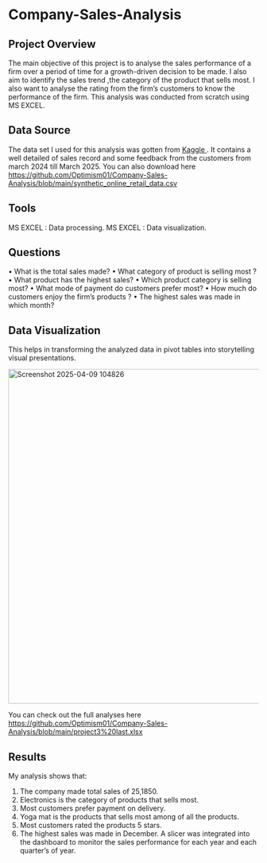 # Company-Sales-Analysis
## Project Overview
The main objective of this project is to analyse the sales performance of a firm over a period of time for a growth-driven decision to be made. I also aim to identify the sales trend ,the category of the product that sells most. I also want to analyse the rating from the firm’s customers to know the performance of the firm. This analysis was conducted from scratch using MS EXCEL.
## Data Source
The data set I used for this analysis was gotten from <a href= "https://www.kaggle.com/datasets?fileType=csv"> Kaggle </a> . It contains a well detailed of sales record and some feedback from the customers from march 2024 till March 2025. You can also download here https://github.com/Optimism01/Company-Sales-Analysis/blob/main/synthetic_online_retail_data.csv  
## Tools
MS EXCEL : Data processing.
MS EXCEL : Data visualization.
## Questions
•	What is the total sales made?
•	What category of product is selling most ?
•	What product has the highest sales?
•	Which product category is selling most?
•	What mode of payment do customers prefer most?
•	How much do customers enjoy the firm’s products ?
•	The highest sales was made in which month?

## Data Visualization
This helps in transforming the analyzed data in pivot tables into storytelling visual presentations.

<img width="673" alt="Screenshot 2025-04-09 104826" src="https://github.com/user-attachments/assets/a3d55be9-2864-4050-b2df-2df8f7f3797f" />

You can check out the full analyses here https://github.com/Optimism01/Company-Sales-Analysis/blob/main/project3%20last.xlsx
## Results
My analysis shows that:
1.	The company made total sales of 25,1850.
2.	Electronics is the category of products that sells most.
3.	Most customers prefer payment on delivery.
4.	Yoga mat is the products that sells most among of all the products.
5.	Most customers rated the products 5 stars.
6.	The highest sales was made in December.
A slicer was integrated into the dashboard to monitor the sales performance for each year and each quarter’s of year.

